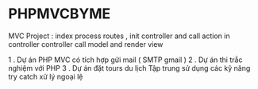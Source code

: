 # PHPMVCBYME

MVC Project : 
index process routes , init controller and call action in controller
controller call model and render view 

1 . Dự án PHP MVC có tích hợp gửi mail ( SMTP gmail ) 
2 . Dự án thi trắc nghiệm với PHP
3 . Dự án đặt tours du lịch 
Tập trung sử dụng các kỹ năng try catch xử lý ngoại lệ
